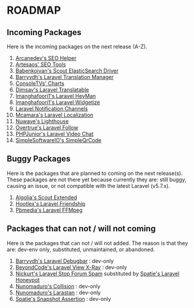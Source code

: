 # ROADMAP

## Incoming Packages

Here is the incoming packages on the next release (A-Z).

1. [Arcanedev's SEO Helper](https://github.com/ARCANEDEV/SEO-Helper)
1. [Artesaos' SEO Tools](https://github.com/artesaos/seotools)
1. [Babenkoivan's Scout ElasticSearch Driver](https://github.com/babenkoivan/scout-elasticsearch-driver)
1. [Barryvdh's Laravel Translation Manager](https://github.com/barryvdh/laravel-translation-manager)
1. [ConsoleTVs' Charts](https://github.com/ConsoleTVs/Charts)
1. [Dimsav's Laravel Translatable](https://github.com/dimsav/laravel-translatable)
1. [Imanghafoori1's Laravel HeyMan](https://github.com/imanghafoori1/laravel-heyman)
1. [Imanghafoori1's Laravel Widgetize](https://github.com/imanghafoori1/laravel-widgetize)
1. [Laravel Notification Channels](https://github.com/laravel-notification-channels)
1. [Mcamara's Laravel Localization](https://github.com/mcamara/laravel-localization)
1. [Nuwave's Lighthouse](https://github.com/nuwave/lighthouse)
1. [Overtrue's Laravel Follow](https://github.com/overtrue/laravel-follow)
1. [PHPJunior's Laravel Video Chat](https://github.com/PHPJunior/laravel-video-chat)
1. [SimpleSoftwareIO's SimpleQrCode](https://github.com/SimpleSoftwareIO/simple-qrcode)

## Buggy Packages

Here is the packages that are planned to coming on the next release(s). These packages are not there yet because currently they are: still buggy, causing an issue, or not compatible with the latest Laravel (v5.7.x).

1. [Algolia's Scout Extended](https://github.com/algolia/scout-extended)
1. [Hootlex's Laravel Friendship](https://github.com/hootlex/laravel-friendships)
1. [Pbmedia's Laravel FFMpeg](https://github.com/pascalbaljetmedia/laravel-ffmpeg)

## Packages that can not / will not coming

Here is the packages that can not / will not added. The reason is that they are: dev-env only, substituted, unmaintained, or abandoned.

1. [Barryvdh's Laravel Debugbar](https://github.com/barryvdh/laravel-debugbar) : dev-only
1. [BeyondCode's Laravel View X-Ray](https://github.com/beyondcode/laravel-view-xray) : dev-only
1. [Nickurt's Laravel Stop Forum Spam](https://github.com/nickurt/laravel-stopforumspam) substituted by [Spatie's Laravel Honeypot](https://github.com/spatie/laravel-honeypot)
1. [Nunomaduro's Collision](https://github.com/nunomaduro/collision) : dev-only
1. [Nunomaduro's Larastan](https://github.com/nunomaduro/larastan) : dev-only
1. [Spatie's Snapshot Assertion](https://github.com/spatie/phpunit-snapshot-assertions) : dev-only
